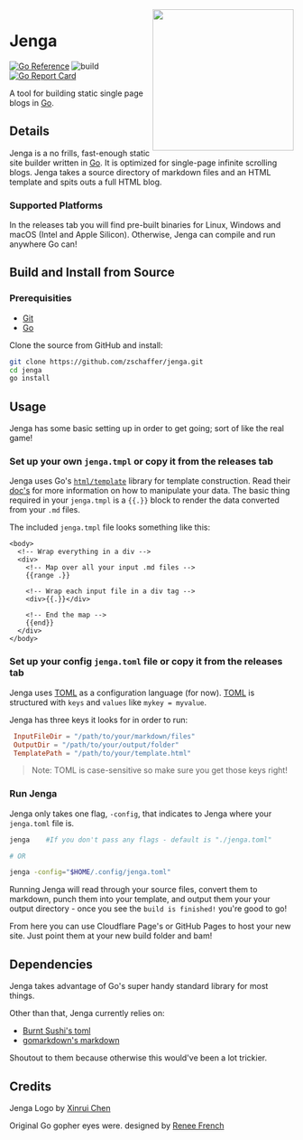 <img align="right" width="250px" src="https://github.com/zschaffer/jenga/blob/a8cbfd372c352d78b7ac91d7b6e439d379d995cb/jenga.png">

# Jenga

[![Go Reference](https://pkg.go.dev/badge/github.com/zschaffer/jenga.svg)](https://pkg.go.dev/github.com/zschaffer/jenga)
![build](https://github.com/zschaffer/jenga/actions/workflows/go.yml/badge.svg)
[![Go Report Card](https://goreportcard.com/badge/github.com/zschaffer/jenga)](https://goreportcard.com/report/github.com/zschaffer/jenga)

A tool for building static single page blogs in [Go](https://golang.org/).

## Details

Jenga is a no frills, fast-enough static site builder written in [Go](https://golang.org/). It is optimized for single-page infinite scrolling blogs.
Jenga takes a source directory of markdown files and an HTML template and spits outs a full HTML blog.

### Supported Platforms

In the releases tab you will find pre-built binaries for Linux, Windows and macOS (Intel and Apple Silicon). Otherwise, Jenga can compile and run anywhere Go can!

## Build and Install from Source

### Prerequisities

- [Git](https://git-scm.com/)
- [Go](https://golang.org/)

Clone the source from GitHub and install:

```bash
git clone https://github.com/zschaffer/jenga.git
cd jenga
go install
```

## Usage

Jenga has some basic setting up in order to get going; sort of like the real game!

### Set up your own `jenga.tmpl` or copy it from the releases tab

Jenga uses Go's [`html/template`](https://pkg.go.dev/html/template) library for template construction. Read their [doc's](https://pkg.go.dev/html/template) for more information on how to manipulate your data. The basic thing required in your `jenga.tmpl` is a `{{.}}` block to render the data converted from your `.md` files.

The included `jenga.tmpl` file looks something like this:

```tmpl
<body>
  <!-- Wrap everything in a div -->
  <div>
    <!-- Map over all your input .md files -->
    {{range .}}

    <!-- Wrap each input file in a div tag -->
    <div>{{.}}</div>

    <!-- End the map -->
    {{end}}
  </div>
</body>
```

### Set up your config `jenga.toml` file or copy it from the releases tab

Jenga uses [TOML]() as a configuration language (for now). [TOML]() is structured with `keys` and `values` like `mykey = myvalue`.

Jenga has three keys it looks for in order to run:

```toml
 InputFileDir = "/path/to/your/markdown/files"
 OutputDir = "/path/to/your/output/folder"
 TemplatePath = "/path/to/your/template.html"
```

> Note: TOML is case-sensitive so make sure you get those keys right!

### Run Jenga

Jenga only takes one flag, `-config`, that indicates to Jenga where your `jenga.toml` file is.

```bash
jenga    #If you don't pass any flags - default is "./jenga.toml"

# OR

jenga -config="$HOME/.config/jenga.toml"
```

Running Jenga will read through your source files, convert them to markdown, punch them into your template, and output them your your output directory - once you see the `build is finished!` you're good to go!

From here you can use Cloudflare Page's or GitHub Pages to host your new site. Just point them at your new build folder and bam!

## Dependencies

Jenga takes advantage of Go's super handy standard library for most things.

Other than that, Jenga currently relies on:

- [Burnt Sushi's toml](https://github.com/BurntSushi/toml.git)
- [gomarkdown's markdown](https://github.com/gomarkdown/markdown.git)

Shoutout to them because otherwise this would've been a lot trickier.

## Credits

Jenga Logo by [Xinrui Chen](https://github.com/xynree)

Original Go gopher eyes were. designed by [Renee French](https://reneefrench.blogspot.com/)
